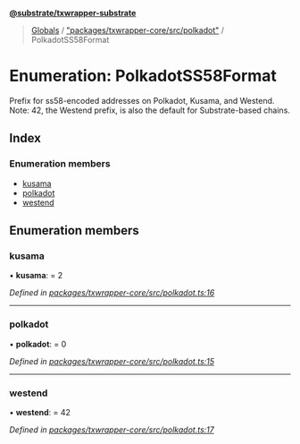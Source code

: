 **[@substrate/txwrapper-substrate](../README.md)**

> [Globals](../globals.md) / ["packages/txwrapper-core/src/polkadot"](../modules/_packages_txwrapper_core_src_polkadot_.md) / PolkadotSS58Format

# Enumeration: PolkadotSS58Format

Prefix for ss58-encoded addresses on Polkadot, Kusama, and Westend. Note:
42, the Westend prefix, is also the default for Substrate-based chains.

## Index

### Enumeration members

* [kusama](_packages_txwrapper_core_src_polkadot_.polkadotss58format.md#kusama)
* [polkadot](_packages_txwrapper_core_src_polkadot_.polkadotss58format.md#polkadot)
* [westend](_packages_txwrapper_core_src_polkadot_.polkadotss58format.md#westend)

## Enumeration members

### kusama

•  **kusama**:  = 2

*Defined in [packages/txwrapper-core/src/polkadot.ts:16](https://github.com/paritytech/txwrapper-core/blob/e071077/packages/txwrapper-core/src/polkadot.ts#L16)*

___

### polkadot

•  **polkadot**:  = 0

*Defined in [packages/txwrapper-core/src/polkadot.ts:15](https://github.com/paritytech/txwrapper-core/blob/e071077/packages/txwrapper-core/src/polkadot.ts#L15)*

___

### westend

•  **westend**:  = 42

*Defined in [packages/txwrapper-core/src/polkadot.ts:17](https://github.com/paritytech/txwrapper-core/blob/e071077/packages/txwrapper-core/src/polkadot.ts#L17)*
